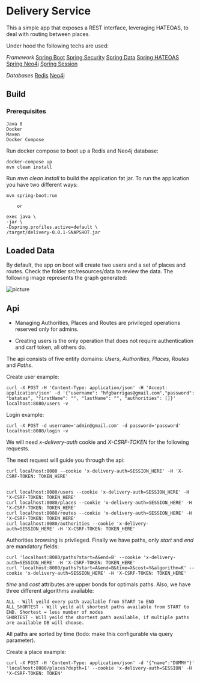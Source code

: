 Delivery Service
====================================

This a simple app that exposes a REST interface, leveraging HATEOAS, to deal with routing between places.

Under hood the following techs are used:

*Framework*
[Spring Boot](http://projects.spring.io/spring-boot/)
[Spring Security](https://docs.spring.io/spring-security/site/docs/5.0.5.RELEASE/reference/htmlsingle/)
[Spring Data](https://spring.io/projects/spring-data)
[Spring HATEOAS](https://docs.spring.io/spring-hateoas/docs/0.24.0.RELEASE/reference/html/)
[Spring Neo4j](https://docs.spring.io/spring-data/neo4j/docs/5.0.7.RELEASE/reference/html/)
[Spring Session](https://docs.spring.io/spring-session/docs/2.0.4.BUILD-SNAPSHOT/reference/html5/)

*Databases*
[Redis](https://redis.io/documentation)
[Neo4j](https://neo4j.com/developer/get-started/)

Build
------------

### Prerequisites
    Java 8
    Docker
    Maven
    Docker Compose

Run docker compose to boot up a Redis and Neo4j database:

    docker-compose up
    mvn clean install
    
Run *mvn clean install* to build the application fat jar. 
To run the application you have two different ways:
    
    mvn spring-boot:run
    
        or
    
    exec java \
    -jar \
    -Dspring.profiles.active=default \
    /target/delivery-0.0.1-SNAPSHOT.jar

Loaded Data
-----------

By default, the app on boot will create two users and a set of places and routes. Check the folder src/resources/data
to review the data. The following image represents the graph generated:

![picture](http://i67.tinypic.com/35l81ky.jpg)

Api
----------

- Managing Authorities, Places and Routes are privileged operations reserved only for admins. 

- Creating users is the only operation that does not require authentication and csrf token, all others do.

The api consists of five entity domains: *Users*, *Authorities*, *Places*, *Routes* and *Paths*.

Create user example:

    curl -X POST -H 'Content-Type: application/json' -H 'Accept: application/json' -d '{"username": "hfgbarrigas@gmail.com","password": "batatas", "firstName": "", "lastName": "", "authorities": []}' localhost:8080/users -v

Login example:

    curl -X POST -d username='admin@gmail.com' -d password='password' localhost:8080/login -v
    
We will need *x-delivery-auth* cookie and *X-CSRF-TOKEN* for the following requests.

The next request will guide you through the api:
    
    curl localhost:8080 --cookie 'x-delivery-auth=SESSION_HERE' -H 'X-CSRF-TOKEN: TOKEN_HERE'
    
    
    curl localhost:8080/users --cookie 'x-delivery-auth=SESSION_HERE' -H 'X-CSRF-TOKEN: TOKEN_HERE'
    curl localhost:8080/places --cookie 'x-delivery-auth=SESSION_HERE' -H 'X-CSRF-TOKEN: TOKEN_HERE'
    curl localhost:8080/routes --cookie 'x-delivery-auth=SESSION_HERE' -H 'X-CSRF-TOKEN: TOKEN_HERE'
    curl localhost:8080/authorities --cookie 'x-delivery-auth=SESSION_HERE' -H 'X-CSRF-TOKEN: TOKEN_HERE'
    
Authorities browsing is privileged.
Finally we have paths, only *start* and *end* are mandatory fields:

    curl 'localhost:8080/paths?start=A&end=B' --cookie 'x-delivery-auth=SESSION_HERE' -H 'X-CSRF-TOKEN: TOKEN_HERE'
    curl 'localhost:8080/paths?start=A&end=B&time=X&cost=Y&algorithm=K' --cookie 'x-delivery-auth=SESSION_HERE' -H 'X-CSRF-TOKEN: TOKEN_HERE'
    
*time* and *cost* attributes are upper bonds for optimals paths.
Also, we have three different algorithms available:

    ALL - Will yeild every path available from START to END
    ALL_SHORTEST - Will yeild all shortest paths available from START to END. Shortest = less number of nodes
    SHORTEST - Will yeild the shortest path available, if multiple paths are available DB will choose.
    
All paths are sorted by time (todo: make this configurable via query parameter).

Create a place example:
    
    curl -X POST -H 'Content-Type: application/json' -d '{"name":"DUMMY"}' 'localhost:8080/places?depth=1' --cookie 'x-delivery-auth=SESSION' -H 'X-CSRF-TOKEN: TOKEN'

     
